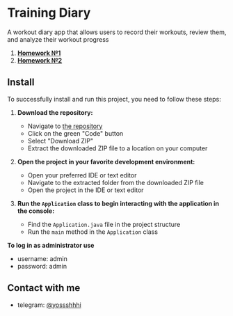 # Training Diary

A workout diary app that allows users to record their workouts, review them, and analyze their workout progress

1. **[Homework №1](https://github.com/yossshhhi/training-diary/pull/1)**
2. **[Homework №2](https://github.com/yossshhhi/training-diary/pull/2)**

## Install

To successfully install and run this project, you need to follow these steps:

1. **Download the repository:**
    - Navigate to [the repository](https://github.com/yossshhhi/training-diary)
    - Click on the green "Code" button
    - Select "Download ZIP"
    - Extract the downloaded ZIP file to a location on your computer

2. **Open the project in your favorite development environment:**
    - Open your preferred IDE or text editor
    - Navigate to the extracted folder from the downloaded ZIP file
    - Open the project in the IDE or text editor

3. **Run the `Application` class to begin interacting with the application in the console:**
    - Find the `Application.java` file in the project structure
    - Run the `main` method in the `Application` class


**To log in as administrator use**
- username: admin
- password: admin

## Contact with me

- telegram: [@yossshhhi](https://t.me/yossshhhi)